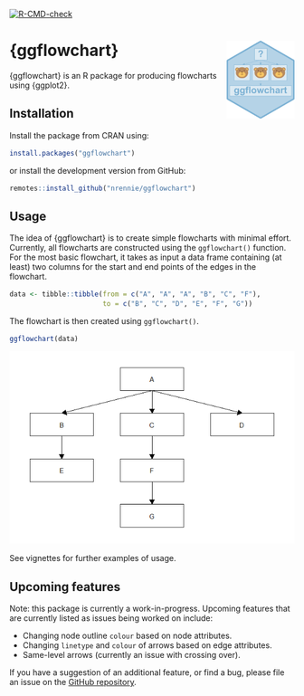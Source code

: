 <!-- badges: start -->
  [![R-CMD-check](https://github.com/nrennie/ggflowchart/actions/workflows/R-CMD-check.yaml/badge.svg)](https://github.com/nrennie/ggflowchart/actions/workflows/R-CMD-check.yaml)
  <!-- badges: end -->

# {ggflowchart} <img src="man/figures/logo.png" align="right" width="120" />

{ggflowchart} is an R package for producing flowcharts using {ggplot2}.

## Installation

Install the package from CRAN using:

```r
install.packages("ggflowchart")
```
or install the development version from GitHub:

```r
remotes::install_github("nrennie/ggflowchart")
```

## Usage

The idea of {ggflowchart} is to create simple flowcharts with minimal effort. Currently, all flowcharts are constructed using the `ggflowchart()` function. For the most basic flowchart, it takes as input a data frame containing (at least) two columns for the start and end points of the edges in the flowchart.

```r
data <- tibble::tibble(from = c("A", "A", "A", "B", "C", "F"),
                       to = c("B", "C", "D", "E", "F", "G"))
```
The flowchart is then created using `ggflowchart()`.

```r
ggflowchart(data)
```

![](man/figures/README-minimal.png)

See vignettes for further examples of usage.

## Upcoming features

Note: this package is currently a work-in-progress. Upcoming features that are currently listed as issues being worked on include:

* Changing node outline `colour` based on node attributes.
* Changing `linetype` and `colour` of arrows based on edge attributes.
* Same-level arrows (currently an issue with crossing over).

If you have a suggestion of an additional feature, or find a bug, please file an issue on the [GitHub repository](https://github.com/nrennie/ggflowchart/issues).
